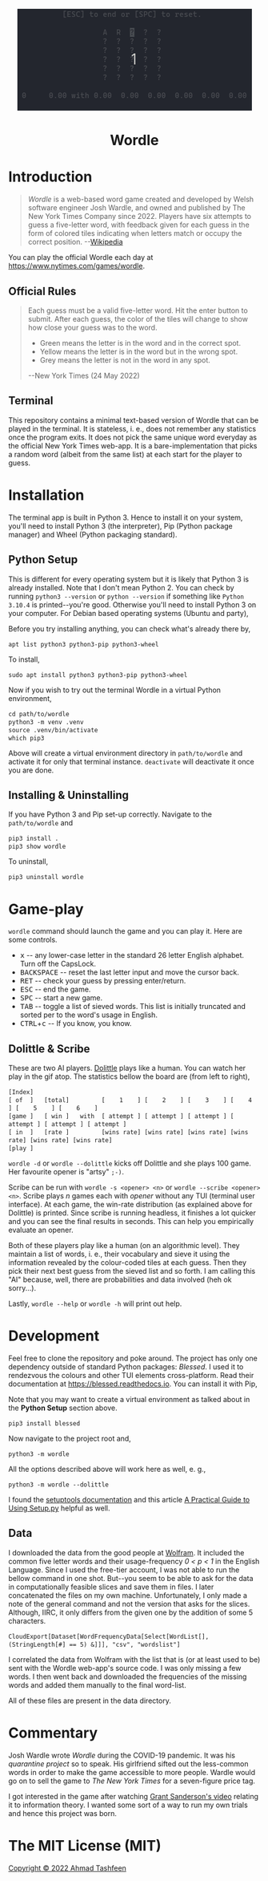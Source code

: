<p align="center"><img src="media/demo.gif" /></p>
<h1 align="center">Wordle</h1>

# Introduction

> _Wordle_ is a web-based word game created and developed by Welsh
> software engineer Josh Wardle, and owned and published by The New
> York Times Company since 2022. Players have six attempts to guess a
> five-letter word, with feedback given for each guess in the form of
> colored tiles indicating when letters match or occupy the correct
> position. --[Wikipedia][INT]

You can play the official Wordle each day at https://www.nytimes.com/games/wordle.

## Official Rules

> Each guess must be a valid five-letter word. Hit the enter button to
> submit. After each guess, the color of the tiles will change to show
> how close your guess was to the word.
>
> - Green means the letter is in the word and in the correct spot.
> - Yellow means the letter is in the word but in the wrong spot.
> - Grey means the letter is not in the word in any spot.
> 
> --New York Times (24 May 2022)

## Terminal

This repository contains a minimal text-based version of Wordle that can be played in the terminal. It is stateless, i. e., does not remember any statistics once the program exits. It does not pick the same unique word everyday as the official New York Times web-app. It is a bare-implementation that picks a random word (albeit from the same list) at each start for the player to guess.

# Installation

The terminal app is built in Python 3. Hence to install it on your system, you'll need to install Python 3 (the interpreter), Pip (Python package manager) and Wheel (Python packaging standard).

## Python Setup

This is different for every operating system but it is likely that Python 3 is already installed. Note that I don't mean Python 2. You can check by running `python3 --version` or `python --version` if something like `Python 3.10.4` is printed--you're good. Otherwise you'll need to install Python 3 on your computer. For Debian based operating systems (Ubuntu and party),

Before you try installing anything, you can check what's already there by,

~~~
apt list python3 python3-pip python3-wheel
~~~

To install,

~~~
sudo apt install python3 python3-pip python3-wheel
~~~

Now if you wish to try out the terminal Wordle in a virtual Python environment,

~~~
cd path/to/wordle
python3 -m venv .venv
source .venv/bin/activate
which pip3
~~~

Above will create a virtual environment directory in `path/to/wordle` and activate it for only that terminal instance. `deactivate` will deactivate it once you are done.

## Installing & Uninstalling

If you have Python 3 and Pip set-up correctly. Navigate to the `path/to/wordle` and

~~~
pip3 install .
pip3 show wordle
~~~

To uninstall,

~~~
pip3 uninstall wordle
~~~

# Game-play

`wordle` command should launch the game and you can play it. Here are some controls.

- <kbd>x</kbd> -- any lower-case letter in the standard 26 letter English alphabet. Turn off the CapsLock.
- <kbd>BACKSPACE</kbd> -- reset the last letter input and move the cursor back.
- <kbd>RET</kbd> -- check your guess by pressing enter/return.
- <kbd>ESC</kbd> -- end the game.
- <kbd>SPC</kbd> -- start a new game.
- <kbd>TAB</kbd> -- toggle a list of sieved words. This list is initially truncated and sorted per to the word's usage in English.
- <kbd>CTRL</kbd>+<kbd>c</kbd> -- If you know, you know.

## Dolittle & Scribe

These are two AI players. [Dolittle][DTL] plays like a human. You can watch her play in the gif atop. The statistics bellow the board are (from left to right),

```
[Index]
[ of  ]   [total]         [    1    ] [    2    ] [    3    ] [    4    ] [    5    ] [    6    ]
[game ]   [ win ]   with  [ attempt ] [ attempt ] [ attempt ] [ attempt ] [ attempt ] [ attempt ]
[ in  ]   [rate ]         [wins rate] [wins rate] [wins rate] [wins rate] [wins rate] [wins rate]
[play ]
```

`wordle -d` or `wordle --dolittle` kicks off Dolittle and she plays 100 game. Her favourite opener is "artsy" `;-)`.

Scribe can be run with `wordle -s <opener> <n>` or `wordle --scribe <opener> <n>`. Scribe plays _n_ games each with _opener_ without any TUI (terminal user interface).  At each game, the win-rate distribution (as explained above for Dolittle) is printed. Since scribe is running headless, it finishes a lot quicker and you can see the final results in seconds. This can help you empirically evaluate an opener.

Both of these players play like a human (on an algorithmic level). They maintain a list of words, i. e., their vocabulary and sieve it using the information revealed by the colour-coded tiles at each guess. Then they pick their next best guess from the sieved list and so forth. I am calling this "AI" because, well, there are probabilities and data involved (heh ok sorry...).

Lastly, `wordle --help` or `wordle -h` will print out help.

# Development

Feel free to clone the repository and poke around. The project has only one dependency outside of standard Python packages: _Blessed_. I used it to rendezvous the colours and other TUI elements cross-platform. Read their documentation at https://blessed.readthedocs.io. You can install it with Pip,

Note that you may want to create a virtual environment as talked about in the **Python Setup** section above.

~~~
pip3 install blessed
~~~

Now navigate to the project root and,

~~~
python3 -m wordle
~~~

All the options described above will work here as well, e. g.,

~~~
python3 -m wordle --dolittle
~~~

I found the [setuptools documentation][STP] and this article [A Practical Guide to Using Setup.py][ART] helpful as well.

## Data

I downloaded the data from the good people at [Wolfram][WLF]. It included the common five letter words and their usage-frequency _0 < p < 1_ in the English Language. Since I used the free-tier account, I was not able to run the bellow command in one shot. But--you seem to be able to ask for the data in computationally feasible slices and save them in files. I later concatenated the files on my own machine. Unfortunately, I only made a note of the general command and not the version that asks for the slices. Although, IIRC, it only differs from the given one by the addition of some 5 characters.

~~~
CloudExport[Dataset[WordFrequencyData[Select[WordList[], (StringLength[#] == 5) &]]], "csv", "wordslist"]
~~~

I correlated the data from Wolfram with the list that is (or at least used to be) sent with the Wordle web-app's source code. I was only missing a few words. I then went back and downloaded the frequencies of the missing words and added them manually to the final word-list.

All of these files are present in the data directory.

# Commentary

Josh Wardle wrote _Wordle_ during the COVID-19 pandemic. It was his _quarantine project_ so to speak. His girlfriend sifted out the less-common words in order to make the game accessible to more people. Wardle would go on to sell the game to _The New York Times_ for a seven-figure price tag.

I got interested in the game after watching [Grant Sanderson's video][3BB] relating it to information theory. I wanted some sort of a way to run my own trials and hence this project was born.

# The MIT License (MIT)

[Copyright © 2022 Ahmad Tashfeen][MIT]

[INT]: https://en.wikipedia.org/wiki/Wordle
[DTL]: https://en.wikipedia.org/wiki/Eliza_Doolittle
[WLF]: https://www.wolfram.com/notebooks
[MIT]: https://mit-license.org
[3BB]: https://youtu.be/v68zYyaEmEA
[STP]: https://packaging.python.org/en/latest/guides/distributing-packages-using-setuptools
[ART]: https://godatadriven.com/blog/a-practical-guide-to-using-setup-py/